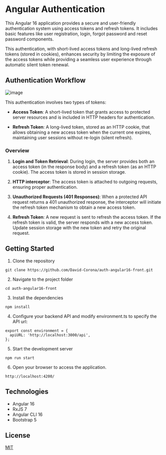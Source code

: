 
# Angular Authentication
This Angular 16 application provides a secure and user-friendly authentication system using access tokens and refresh tokens. It includes basic features like user registration, login, forgot password and reset password components.

This authentication, with short-lived access tokens and long-lived refresh tokens (stored in cookies), enhances security by limiting the exposure of the access tokens while providing a seamless user experience through automatic silent token renewal.


## Authentication Workflow

![image](https://is.docs.wso2.com/en/5.10.0/assets/img/using-wso2-identity-server/oauth-refresh-token-diagram.png)

This authentication involves two types of tokens:

- **Access Token**: A short-lived token that grants access to protected server resources and is included in HTTP headers for authentication.

- **Refresh Token**: A long-lived token, stored as an HTTP cookie, that allows obtaining a new access token when the current one expires, maintaining user sessions without re-login (silent refresh).


### Overview

1. **Login and Token Retrieval**: During login, the server provides both an access token (in the response body) and a refresh token (as an HTTP cookie). The access token is stored in session storage.

2. **HTTP interceptor**: The access token is attached to outgoing requests, ensuring proper authentication.

3. **Unauthorized Requests (401 Responses)**: When a protected API request returns a 401 unauthorized response, the interceptor will initiate the refresh token mechanism to obtain a new access token.

4. **Refresh Token**: A new request is sent to refresh the access token. If the refresh token is valid, the server responds with a new access token. Update session storage with the new token and retry the original request.


## Getting Started

1. Clone the repository 
```
git clone https://github.com/David-Corona/auth-angular16-front.git
```
2. Navigate to the project folder
```
cd auth-angular16-front
```
3. Install the dependencies
```
npm install
```
4. Configure your backend API and modify environment.ts to specify the API url:
```
export const environment = {
  apiURL: 'http://localhost:3000/api',
};

```
5. Start the development server
```
npm run start
```
6. Open your browser to access the application.
```
http://localhost:4200/
```


## Technologies
- Angular 16
- RxJS 7
- Angular CLI 16
- Bootstrap 5


## License
[MIT](https://choosealicense.com/licenses/mit/)
